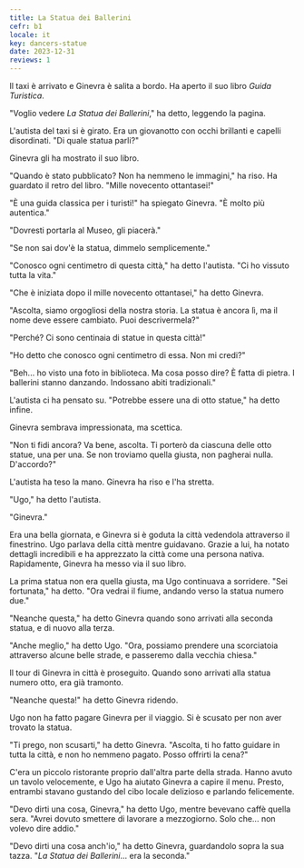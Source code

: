 ```yaml
---
title: La Statua dei Ballerini
cefr: b1
locale: it
key: dancers-statue
date: 2023-12-31
reviews: 1
---
```


Il taxi è arrivato e Ginevra è salita a bordo. Ha aperto il suo libro *Guida Turistica*.

"Voglio vedere *La Statua dei Ballerini*," ha detto, leggendo la pagina.

L'autista del taxi si è girato. Era un giovanotto con occhi brillanti e capelli disordinati. "Di quale statua parli?"

Ginevra gli ha mostrato il suo libro.

"Quando è stato pubblicato? Non ha nemmeno le immagini," ha riso. Ha guardato il retro del libro. "Mille novecento ottantasei!"

"È una guida classica per i turisti!" ha spiegato Ginevra. "È molto più autentica."

"Dovresti portarla al Museo, gli piacerà."

"Se non sai dov'è la statua, dimmelo semplicemente."

"Conosco ogni centimetro di questa città," ha detto l'autista. "Ci ho vissuto tutta la vita."

"Che è iniziata dopo il mille novecento ottantasei," ha detto Ginevra.

"Ascolta, siamo orgogliosi della nostra storia. La statua è ancora lì, ma il nome deve essere cambiato. Puoi descrivermela?"

"Perché? Ci sono centinaia di statue in questa città!"

"Ho detto che conosco ogni centimetro di essa. Non mi credi?"

"Beh... ho visto una foto in biblioteca. Ma cosa posso dire? È fatta di pietra. I ballerini stanno danzando. Indossano abiti tradizionali."

L'autista ci ha pensato su. "Potrebbe essere una di otto statue," ha detto infine.

Ginevra sembrava impressionata, ma scettica.

"Non ti fidi ancora? Va bene, ascolta. Ti porterò da ciascuna delle otto statue, una per una. Se non troviamo quella giusta, non pagherai nulla. D'accordo?"

L'autista ha teso la mano. Ginevra ha riso e l'ha stretta.

"Ugo," ha detto l'autista.

"Ginevra."

Era una bella giornata, e Ginevra si è goduta la città vedendola attraverso il finestrino. Ugo parlava della città mentre guidavano. Grazie a lui, ha notato dettagli incredibili e ha apprezzato la città come una persona nativa. Rapidamente, Ginevra ha messo via il suo libro.

La prima statua non era quella giusta, ma Ugo continuava a sorridere. "Sei fortunata," ha detto. "Ora vedrai il fiume, andando verso la statua numero due."

"Neanche questa," ha detto Ginevra quando sono arrivati alla seconda statua, e di nuovo alla terza.

"Anche meglio," ha detto Ugo. "Ora, possiamo prendere una scorciatoia attraverso alcune belle strade, e passeremo dalla vecchia chiesa."

Il tour di Ginevra in città è proseguito. Quando sono arrivati alla statua numero otto, era già tramonto.

"Neanche questa!" ha detto Ginevra ridendo.

Ugo non ha fatto pagare Ginevra per il viaggio. Si è scusato per non aver trovato la statua.

"Ti prego, non scusarti," ha detto Ginevra. "Ascolta, ti ho fatto guidare in tutta la città, e non ho nemmeno pagato. Posso offrirti la cena?"

C'era un piccolo ristorante proprio dall'altra parte della strada. Hanno avuto un tavolo velocemente, e Ugo ha aiutato Ginevra a capire il menu. Presto, entrambi stavano gustando del cibo locale delizioso e parlando felicemente.

"Devo dirti una cosa, Ginevra," ha detto Ugo, mentre bevevano caffè quella sera. "Avrei dovuto smettere di lavorare a mezzogiorno. Solo che... non volevo dire addio."

"Devo dirti una cosa anch'io," ha detto Ginevra, guardandolo sopra la sua tazza. "*La Statua dei Ballerini*... era la seconda."